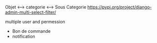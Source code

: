 


Objet <--> categorie <--> Sous Categorie
https://pypi.org/project/django-admin-multi-select-filter/

multiple user and permession

- Bon de commande
- notification